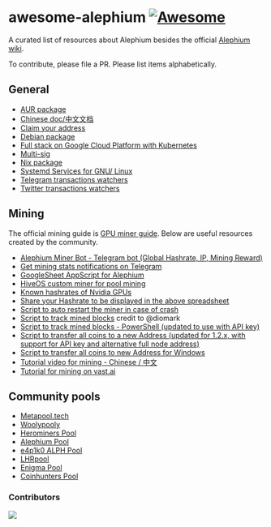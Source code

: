 # awesome-alephium [![Awesome](https://awesome.re/badge.svg)](https://github.com/alephium/awesome-alephium)

A curated list of resources about Alephium besides the official [Alephium wiki](https://wiki.alephium.org).

To contribute, please file a PR. Please list items alphabetically.

## General

* [AUR package](https://aur.archlinux.org/packages/alephium-wallet-bin/)
* [Chinese doc/中文文档](https://github.com/Lbqds/alephium-docs)
* [Claim your address](https://gitlab.com/public-alephium/address2name)
* [Debian package](https://projects.iabsis.com/projects/alephium-pkg/wiki/How_to_install_Alephium_with_packages)
* [Full stack on Google Cloud Platform with Kubernetes](https://github.com/liuhongchao/alephium-stack)
* [Multi-sig](https://altco.notion.site/altco/alephium-b8c069de878f4820bbd1176cbcab9cc7)
* [Nix package](https://github.com/chloekek/alephium-nix)
* [Systemd Services for GNU/ Linux](https://gitlab.com/sven-hash/alephium/-/tree/main/systemd/system)
* [Telegram transactions watchers](https://t.me/alphwhalesalert)
* [Twitter transactions watchers](https://twitter.com/AlephiumWW)


## Mining

The official mining guide is [GPU miner guide](https://wiki.alephium.org/GPU-Miner-Guide.html). Below are useful resources created by the community.

* [Alephium Miner Bot - Telegram bot (Global Hashrate, IP, Mining Reward)](https://github.com/nguyenvinhlinh/alephium-miner-bot)
* [Get mining stats notifications on Telegram](https://gitlab.com/sven-hash/alephium/-/tree/main/alephium-bot)
* [GoogleSheet AppScript for Alephium](https://github.com/MrGoldenpioche/Alephium-GoogleAppScripts)
* [HiveOS custom miner for pool mining](https://gitlab.com/public-alephium/hiveos-custom)
* [Known hashrates of Nvidia GPUs](https://docs.google.com/spreadsheets/d/10eUjwGU-Kmw1XM1dDOKfdscOeShakSnjcBGzBT46rmc/edit?usp=sharing)
* [Share your Hashrate to be displayed in the above spreadsheet](https://forms.gle/cCMMZn6cRkQ4pXNx9)
* [Script to auto restart the miner in case of crash](https://gist.github.com/polarker/d7f7a9903106c6184cf76fad4e695294)
* [Script to track mined blocks](https://gist.github.com/polarker/e13a8898b4977d86c2c9d4b867341635) credit to @diomark
* [Script to track mined blocks - PowerShell (updated to use with API key)](https://gist.github.com/polarker/a21491d2d5aab1b5f2306b5f8b6f9b6e)
* [Script to transfer all coins to a new Address  (updated for 1.2.x, with support for API key and alternative full node address)](https://gist.github.com/diomark/727dc28a4d606e5b4c1143c0a07f2423)
* [Script to transfer all coins to new Address for Windows](https://github.com/skitsur-dev/alephium-sweep-all-script/blob/main/sweep-all.ps1)
* [Tutorial video for mining - Chinese / 中文](https://www.youtube.com/watch?v=-hLQDnth0iM)
* [Tutorial for mining on vast.ai](https://github.com/diomark/alph/blob/main/miningAlphOnVast.md)

## Community pools

* [Metapool.tech](https://www.metapool.tech/dashboard)
* [Woolypooly](https://woolypooly.com/en/coin/alph)
* [Herominers Pool](https://alephium.herominers.com)
* [Alephium Pool](https://alephium-pool.com)
* [e4p1k0 ALPH Pool](https://alph.e4pool.com)
* [LHRpool](https://lhrpool.com)
* [Enigma Pool](https://enigmapool.com)
* [Coinhunters Pool](https://alph.coinhunters.space/)


### Contributors

<a href="https://github.com/alephium/awesome-alephium/graphs/contributors">
  <img src="https://contrib.rocks/image?repo=alephium/awesome-alephium" />
</a>
